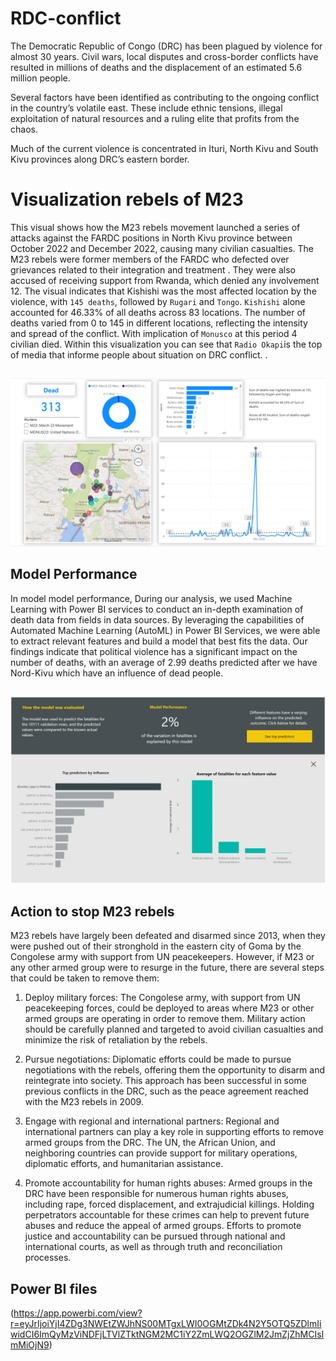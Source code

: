 # RDC-conflict
The Democratic Republic of Congo (DRC) has been plagued by violence for almost 30 years. Civil wars, local disputes and cross-border conflicts have resulted in millions of deaths and the displacement of an estimated 5.6 million people.

Several factors have been identified as contributing to the ongoing conflict in the country’s volatile east. These include ethnic tensions, illegal exploitation of natural resources and a ruling elite that profits from the chaos.

Much of the current violence is concentrated in Ituri, North Kivu and South Kivu provinces along DRC’s eastern border.
# Visualization rebels of M23 
This visual shows how the M23 rebels movement launched a series of attacks against the FARDC positions in North Kivu province between October 2022 and December 2022, causing many civilian casualties. The M23 rebels were former members of the FARDC who defected over grievances related to their integration and treatment . They were also accused of receiving support from Rwanda, which denied any involvement 12. The visual indicates that Kishishi was the most affected location by the violence, with `145 deaths`, followed by `Rugari` and `Tongo`. `Kishishi` alone accounted for 46.33% of all deaths across 83 locations. The number of deaths varied from 0 to 145 in different locations, reflecting the intensity and spread of the conflict. With implication of `Monusco` at  this period 4 civilian died.
Within this visualization you can see that `Radio Okapi`is the top of media that informe people about situation on DRC conflict.
.
##
![Dashboard](./R.png)
## Model Performance
In model model performance, During our analysis, we used Machine Learning with Power BI services to conduct an in-depth examination of death data from fields  in data sources. By leveraging the capabilities of Automated Machine Learning (AutoML) in Power BI Services, we were able to extract relevant features and build a model that best fits the data. Our findings indicate that political violence has a significant impact on the number of deaths, with an average of 2.99 deaths predicted after we have Nord-Kivu which have an influence of dead people.
##
![Dashboard](./ML.png)
## Action to stop M23 rebels
M23 rebels have largely been defeated and disarmed since 2013, when they were pushed out of their stronghold in the eastern city of Goma by the Congolese army with support from UN peacekeepers. However, if M23 or any other armed group were to resurge in the future, there are several steps that could be taken to remove them:

1. Deploy military forces: The Congolese army, with support from UN peacekeeping forces, could be deployed to areas where M23 or other armed groups are operating in order to remove them. Military action should be carefully planned and targeted to avoid civilian casualties and minimize the risk of retaliation by the rebels.

2. Pursue negotiations: Diplomatic efforts could be made to pursue negotiations with the rebels, offering them the opportunity to disarm and reintegrate into society. This approach has been successful in some previous conflicts in the DRC, such as the peace agreement reached with the M23 rebels in 2009.


3. Engage with regional and international partners: Regional and international partners can play a key role in supporting efforts to remove armed groups from the DRC. The UN, the African Union, and neighboring countries can provide support for military operations, diplomatic efforts, and humanitarian assistance.

4. Promote accountability for human rights abuses: Armed groups in the DRC have been responsible for numerous human rights abuses, including rape, forced displacement, and extrajudicial killings. Holding perpetrators accountable for these crimes can help to prevent future abuses and reduce the appeal of armed groups. Efforts to promote justice and accountability can be pursued through national and international courts, as well as through truth and reconciliation processes.
##
## Power BI files 
(https://app.powerbi.com/view?r=eyJrIjoiYjI4ZDg3NWEtZWJhNS00MTgxLWI0OGMtZDk4N2Y5OTQ5ZDlmIiwidCI6ImQyMzViNDFjLTVlZTktNGM2MC1iY2ZmLWQ2OGZlM2JmZjZhMCIsImMiOjN9)
